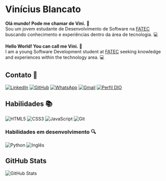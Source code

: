# Vinícius Blancato 
**Olá mundo! Pode me chamar de Vini.** 🤝
<br>
 Sou um jovem estudante de Desenvolvimento de Software na [FATEC](https://fatecosasco.edu.br/osasco/index.php/desenvolvimento-de-software-multiplataforma/) buscando conhecimento e experiências dentro da área de tecnologia. 💻

 **Hello World! You can call me Vini.** 🤝
<br>
 I am a young Software Development student at [FATEC](https://fatecosasco.edu.br/osasco/index.php/desenvolvimento-de-software-multiplataforma/) seeking knowledge and experiences within the technology area. 💻

## Contato 📲
[![LinkedIn](https://img.shields.io/badge/LinkedIn-0077B5?style=for-the-badge&logo=linkedin&logoColor=white)](www.linkedin.com/in/vinicius-blancato-594204253)
[![GitHub](https://img.shields.io/badge/GitHub-100000?style=for-the-badge&logo=github&logoColor=white)](https://github.com/blankto123)
[![WhatsApp](https://img.shields.io/badge/WhatsApp-25D366?style=for-the-badge&logo=whatsapp&logoColor=white)](https://wa.me/55+11+968509503)
[![Gmail](https://img.shields.io/badge/Gmail-333333?style=for-the-badge&logo=gmail&logoColor=red)](mailto:vinifonblan@gmail.com)
[![Perfil DIO](https://img.shields.io/badge/-PERFIL%20NA%20DIO-30A3DC?style=for-the-badge)](https://www.dio.me/users/vinifonblan)

## Habilidades 📚
![HTML5](https://img.shields.io/badge/HTML5-E34F26?style=for-the-badge&logo=html5&logoColor=white)
![CSS3](https://img.shields.io/badge/CSS3-1572B6?style=for-the-badge&logo=css3&logoColor=white)
![JavaScript](https://img.shields.io/badge/JavaScript-F7DF1E?style=for-the-badge&logo=javascript&logoColor=black)
![Git](https://img.shields.io/badge/GIT-E44C30?style=for-the-badge&logo=git&logoColor=white)

### Habilidades em desenvolvimento 🔍
![Python](https://img.shields.io/badge/python-3670A0?style=for-the-badge&logo=python&logoColor=ffdd54)
<img src="https://img.shields.io/badge/Ingl%C3%AAs-2ea44f?style=for-the-badge" alt="Inglês"></a>

## GitHub Stats
![GitHub Stats](https://github-readme-stats.vercel.app/api?username=blankto123&theme=transparent&bg_color=000&border_color=30A3DC&show_icons=true&icon_color=30A3DC&title_color=E94D5F&text_color=FFF)
